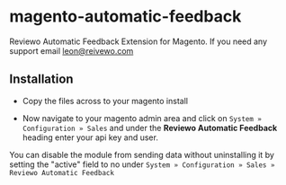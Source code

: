 # magento-automatic-feedback

Reviewo Automatic Feedback Extension for Magento.
If you need any support email leon@reivewo.com


## Installation

- Copy the files across to your magento install

- Now navigate to your magento admin area and click on `System » Configuration » Sales` and under the
**Reviewo Automatic Feedback** heading enter your api key and user.

You can disable the module from sending data without uninstalling it by setting the "active" field to no under
`System » Configuration » Sales » Reviewo Automatic Feedback`
